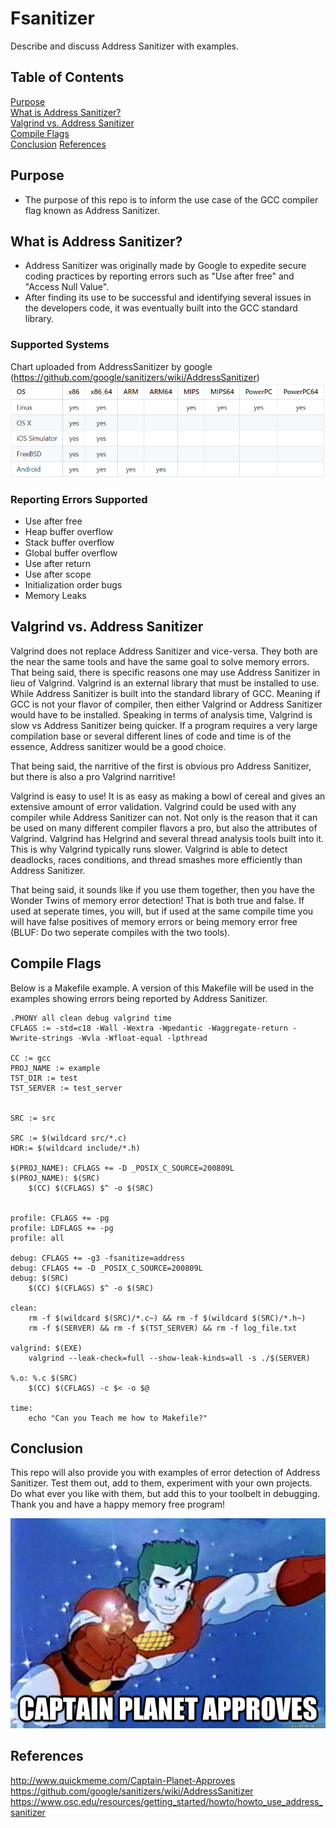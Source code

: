 # Fsanitizer
Describe and discuss Address Sanitizer with examples.
## Table of Contents

[Purpose](#purpose)<br>
[What is Address Sanitizer?](#what-is-address-sanitizer)<br>
[Valgrind vs. Address Sanitizer](#valgrind-vs-address-sanitizer)<br>
[Compile Flags](#compile-flags)<br>
[Conclusion](#conclusion)
[References](#references)

## Purpose
- The purpose of this repo is to inform the use case of the GCC compiler flag known as Address Sanitizer.

## What is Address Sanitizer?
- Address Sanitizer was originally made by Google to expedite secure coding practices by reporting errors such as "Use after free" and "Access Null Value".
- After finding its use to be successful and identifying several issues in the developers code, it was eventually built into the GCC standard library.

### Supported Systems
Chart uploaded from AddressSanitizer by google (https://github.com/google/sanitizers/wiki/AddressSanitizer)
<img src="images/support_chart.PNG"><br>

### Reporting Errors Supported
- Use after free
- Heap buffer overflow
- Stack buffer overflow
- Global buffer overflow
- Use after return
- Use after scope
- Initialization order bugs
- Memory Leaks

## Valgrind vs. Address Sanitizer
Valgrind does not replace Address Sanitizer and vice-versa. They both are the near the same tools and have the same goal to solve memory errors. That being said, there is specific reasons one may use Address Sanitizer in lieu of Valgrind. Valgrind is an external library that must be installed to use. While Address Sanitizer is built into the standard library of GCC. Meaning if GCC is not your flavor of compiler, then either Valgrind or Address Sanitizer would have to be installed. Speaking in terms of analysis time, Valgrind is slow vs Address Sanitizer being quicker. If a program requires a very large compilation base or several different lines of code and time is of the essence, Address sanitizer would be a good choice.

That being said, the narritive of the first is obvious pro Address Sanitizer, but there is also a pro Valgrind narritive!

Valgrind is easy to use! It is as easy as making a bowl of cereal and gives an extensive amount of error validation. Valgrind could be used with any compiler while Address Sanitizer can not. Not only is the reason that it can be used on many different compiler flavors a pro, but also the attributes of Valgrind. Valgrind has Helgrind and several thread analysis tools built into it. This is why Valgrind typically runs slower. Valgrind is able to detect deadlocks, races conditions, and thread smashes more efficiently than Address Sanitizer.

That being said, it sounds like if you use them together, then you have the Wonder Twins of memory error detection! That is both true and false. If used at seperate times, you will, but if used at the same compile time you will have false positives of memory errors or being memory error free (BLUF: Do two seperate compiles with the two tools).

## Compile Flags
Below is a Makefile example. A version of this Makefile will be used in the examples showing errors being reported by Address Sanitizer.
```
.PHONY all clean debug valgrind time
CFLAGS := -std=c18 -Wall -Wextra -Wpedantic -Waggregate-return -Wwrite-strings -Wvla -Wfloat-equal -lpthread

CC := gcc
PROJ_NAME := example
TST_DIR := test
TST_SERVER := test_server


SRC := src

SRC := $(wildcard src/*.c)
HDR:= $(wildcard include/*.h)

$(PROJ_NAME): CFLAGS += -D _POSIX_C_SOURCE=200809L	
$(PROJ_NAME): $(SRC)
	$(CC) $(CFLAGS) $^ -o $(SRC)


profile: CFLAGS += -pg
profile: LDFLAGS += -pg
profile: all

debug: CFLAGS += -g3 -fsanitize=address
debug: CFLAGS += -D _POSIX_C_SOURCE=200809L
debug: $(SRC)
	$(CC) $(CFLAGS) $^ -o $(SRC)

clean:
	rm -f $(wildcard $(SRC)/*.c~) && rm -f $(wildcard $(SRC)/*.h~)
	rm -f $(SERVER) && rm -f $(TST_SERVER) && rm -f log_file.txt

valgrind: $(EXE)
	valgrind --leak-check=full --show-leak-kinds=all -s ./$(SERVER)
	
%.o: %.c $(SRC)
	$(CC) $(CFLAGS) -c $< -o $@

time: 
	echo "Can you Teach me how to Makefile?"
 ```
 
 ## Conclusion
 This repo will also provide you with examples of error detection of Address Sanitizer. Test them out, add to them, experiment with your own projects. Do what ever you like with them, but add this to your toolbelt in debugging. Thank you and have a happy memory free program!

<img src="images/captain_planet.jpg">

## References
http://www.quickmeme.com/Captain-Planet-Approves<br>
https://github.com/google/sanitizers/wiki/AddressSanitizer<br>
https://www.osc.edu/resources/getting_started/howto/howto_use_address_sanitizer<br>
